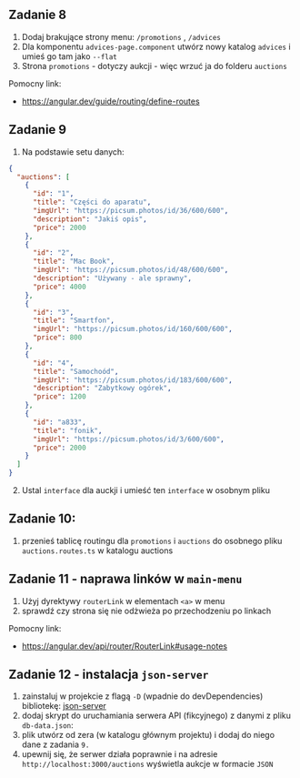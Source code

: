 ## Zadanie 8

1. Dodaj brakujące strony menu: `/promotions` , `/advices`
2. Dla komponentu `advices-page.component` utwórz nowy katalog `advices` i umieś go tam jako `--flat`
3. Strona `promotions` - dotyczy aukcji - więc wrzuć ja do folderu `auctions`

Pomocny link:

- https://angular.dev/guide/routing/define-routes

## Zadanie 9

1. Na podstawie setu danych:
```json
{
  "auctions": [
    {
      "id": "1",
      "title": "Części do aparatu",
      "imgUrl": "https://picsum.photos/id/36/600/600",
      "description": "Jakiś opis",
      "price": 2000
    },
    {
      "id": "2",
      "title": "Mac Book",
      "imgUrl": "https://picsum.photos/id/48/600/600",
      "description": "Używany - ale sprawny",
      "price": 4000
    },
    {
      "id": "3",
      "title": "Smartfon",
      "imgUrl": "https://picsum.photos/id/160/600/600",
      "price": 800
    },
    {
      "id": "4",
      "title": "Samochoód",
      "imgUrl": "https://picsum.photos/id/183/600/600",
      "description": "Zabytkowy ogórek",
      "price": 1200
    },
    {
      "id": "a833",
      "title": "fonik",
      "imgUrl": "https://picsum.photos/id/3/600/600",
      "price": 2000
    }
  ]
}
```

2. Ustal `interface` dla auckji i umieść ten `interface` w osobnym pliku

## Zadanie 10:

1. przenieś tablicę routingu dla  `promotions`  i  `auctions`  do osobnego pliku  `auctions.routes.ts`  w katalogu  auctions 


## Zadanie 11 - naprawa linków w `main-menu`

1. Użyj dyrektywy `routerLink` w elementach `<a>` w menu
2. sprawdź czy strona się nie odżwieża po przechodzeniu po linkach

Pomocny link:

- https://angular.dev/api/router/RouterLink#usage-notes

## Zadanie 12 - instalacja `json-server`

1. zainstaluj w projekcie z flagą `-D` (wpadnie do devDependencies) bibliotekę: [json-server](https://www.npmjs.com/package/json-server)
2. dodaj skrypt do uruchamiania serwera API (fikcyjnego) z danymi z pliku `db-data.json`:
3. plik utwórz od zera (w katalogu głównym projektu) i dodaj do niego dane z zadania `9.`
4. upewnij się, że serwer działa poprawnie i na adresie `http://localhost:3000/auctions` wyświetla aukcje w formacie `JSON`